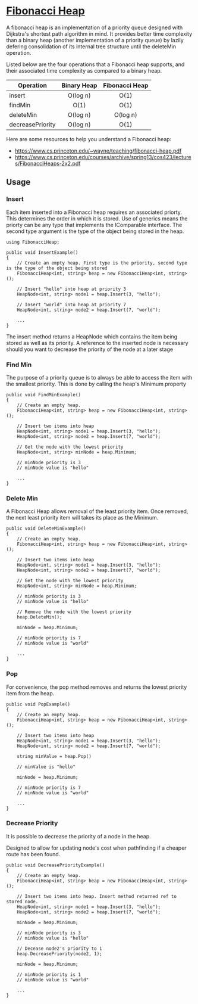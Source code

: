 # [Fibonacci Heap](https://en.wikipedia.org/wiki/Fibonacci_heap)

A fibonacci heap is an implementation of a priority queue designed with Dijkstra's shortest path algorithm in mind. It provides better time complexity than a binary heap (another implementation of a priority queue) by lazily defering consolidation of its internal tree structure until the deleteMin operation.

Listed below are the four operations that a Fibonacci heap supports, and their associated time complexity as compared to a binary heap.


Operation        | Binary Heap | Fibonacci Heap
-----------------|:-----------:|:--------------:
insert           | O(log n)    | O(1)
findMin          | O(1)        | O(1)
deleteMin        | O(log n)    | O(log n)
decreasePriority | O(log n)    | O(1)

Here are some resources to help you understand a Fibonacci heap:
- https://www.cs.princeton.edu/~wayne/teaching/fibonacci-heap.pdf
- https://www.cs.princeton.edu/courses/archive/spring13/cos423/lectures/FibonacciHeaps-2x2.pdf

## Usage


### Insert

Each item inserted into a Fibonacci heap requires an associated priorty. This determines the order in which it is stored. Use of generics means the priorty can be any type that implements the IComparable interface. The second type argument is the type of the object being stored in the heap.

    using FibonacciHeap;
    
    public void InsertExample()
    {
        // Create an empty heap. First type is the priority, second type is the type of the object being stored
        FibonacciHeap<int, string> heap = new FibonacciHeap<int, string>();
    
        // Insert "hello" into heap at priority 3
        HeapNode<int, string> node1 = heap.Insert(3, "hello");
        
        // Insert "world" into heap at priority 7
        HeapNode<int, string> node2 = heap.Insert(7, "world");
        
        ...
    }
    
The insert method returns a HeapNode which contains the item being stored as well as its priority. A reference to the inserted node is necessary should you want to decrease the priority of the node at a later stage
    
### Find Min

The purpose of a priority queue is to always be able to access the item with the smallest priority. This is done by calling the heap's Minimum property

    public void FindMinExample()
    {
        // Create an empty heap.
        FibonacciHeap<int, string> heap = new FibonacciHeap<int, string>();
                
        // Insert two items into heap
        HeapNode<int, string> node1 = heap.Insert(3, "hello");
        HeapNode<int, string> node2 = heap.Insert(7, "world");
        
        // Get the node with the lowest priority
        HeapNode<int, string> minNode = heap.Minimum;
        
        // minNode priority is 3
        // minNode value is "hello"
        
        ...
    }
    
### Delete Min

A Fibonacci Heap allows removal of the least priority item. Once removed, the next least priority item will takes its place as the Minimum.

    public void DeleteMinExample()
    {
        // Create an empty heap.
        FibonacciHeap<int, string> heap = new FibonacciHeap<int, string>();
                
        // Insert two items into heap
        HeapNode<int, string> node1 = heap.Insert(3, "hello");
        HeapNode<int, string> node2 = heap.Insert(7, "world");
        
        // Get the node with the lowest priority
        HeapNode<int, string> minNode = heap.Minimum;
        
        // minNode priority is 3
        // minNode value is "hello"
        
        // Remove the node with the lowest priority
        heap.DeleteMin();
        
        minNode = heap.Minimum;
        
        // minNode priority is 7
        // minNode value is "world"
        
        ...
    }
    
### Pop

For convenience, the pop method removes and returns the lowest priority item from the heap.

    public void PopExample()
    {
        // Create an empty heap.
        FibonacciHeap<int, string> heap = new FibonacciHeap<int, string>();
                
        // Insert two items into heap
        HeapNode<int, string> node1 = heap.Insert(3, "hello");
        HeapNode<int, string> node2 = heap.Insert(7, "world");
        
        string minValue = heap.Pop()
        
        // minValue is "hello"
        
        minNode = heap.Minimum;
        
        // minNode priority is 7
        // minNode value is "world"
        
        ...
    }
    
### Decrease Priority

It is possible to decrease the priority of a node in the heap. 

Designed to allow for updating node's cost when pathfinding if a cheaper route has been found.

    public void DecreasePriorityExample()
    {
        // Create an empty heap.
        FibonacciHeap<int, string> heap = new FibonacciHeap<int, string>();
                
        // Insert two items into heap. Insert method returned ref to stored node.
        HeapNode<int, string> node1 = heap.Insert(3, "hello");
        HeapNode<int, string> node2 = heap.Insert(7, "world");
        
        minNode = heap.Minimum;
        
        // minNode priority is 3
        // minNode value is "hello"
        
        // Decease node2's priority to 1
        heap.DecreasePriority(node2, 1);
        
        minNode = heap.Minimum;
        
        // minNode priority is 1
        // minNode value is "world"
        
        ...
    }
